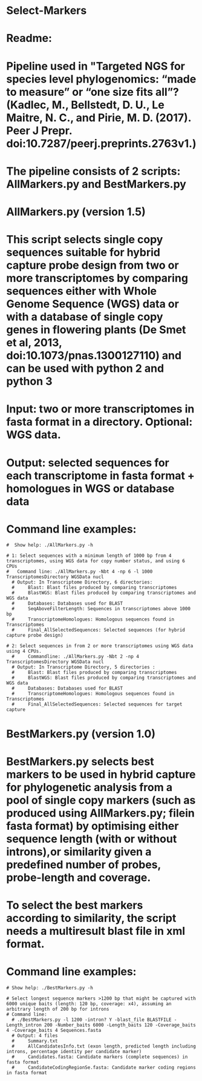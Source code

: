 # Select-Markers

# Readme: 
# Pipeline used in "Targeted NGS for species level phylogenomics: “made to measure” or “one size fits all”? (Kadlec, M., Bellstedt, D. U., Le Maitre, N. C., and Pirie, M. D. (2017). Peer J Prepr. doi:10.7287/peerj.preprints.2763v1.)

# The pipeline consists of 2 scripts: AllMarkers.py and BestMarkers.py

  # AllMarkers.py (version 1.5)

  # This script selects single copy sequences suitable for hybrid capture probe design from two or more transcriptomes by comparing sequences either with Whole Genome Sequence (WGS) data or with a database of single copy genes in flowering plants (De Smet et al, 2013, doi:10.1073/pnas.1300127110) and can be used with python 2 and python 3

  # Input: two or more transcriptomes in fasta format in a directory. Optional: WGS data.
  # Output: selected sequences for each transcriptome in fasta format + homologues in WGS or database data

  # Command line examples:
 
    #  Show help: ./AllMarkers.py -h

    # 1: Select sequences with a minimum length of 1000 bp from 4 transcriptomes, using WGS data for copy number status, and using 6 CPUs
    # 	Command line: ./AllMarkers.py -Nbt 4 -np 6 -l 1000 TranscriptomesDirectory WGSData nucl
      #	Output: In Transcriptome Directory, 6 directories:
      #		Blast: Blast files produced by comparing transcriptomes
      #		BlastWGS: Blast files produced by comparing transcriptomes and WGS data
      #		Databases: Databases used for BLAST
      #		SeqAboveFilterLength: Sequences in transcriptomes above 1000 bp
      #		TranscriptomeHomologues: Homologous sequences found in Transcriptomes
      #		Final_AllSelectedSequences: Selected sequences (for hybrid capture probe design)

    # 2: Select sequences in from 2 or more transcriptomes using WGS data using 4 CPUs.
      # 	Commandline: ./AllMarkers.py -Nbt 2 -np 4 TranscriptomesDirectory WGSData nucl
      #	Output: In Transcriptome Directory, 5 directories :
      #		Blast: Blast files produced by comparing transcriptomes
      #		BlastWGS: Blast files produced by comparing transcriptomes and WGS data
      #		Databases: Databases used for BLAST
      #		TranscriptomeHomologues: Homologous sequences found in Transcriptomes
      #		Final_AllSelectedSequences: Selected sequences for target capture


  # BestMarkers.py (version 1.0)

  # BestMarkers.py selects best markers to be used in hybrid capture for phylogenetic analysis from a pool of single copy markers (such as produced using AllMarkers.py; filein fasta format) by optimising either sequence length (with or without introns),or similarity given a predefined number of probes, probe-length and coverage.
  # To select the best markers according to similarity, the script needs a multiresult blast file in xml format.

  # Command line examples:
 
    # Show help: ./BestMarkers.py -h

    # Select longest sequence markers >1200 bp that might be captured with 6000 unique baits (length: 120 bp, coverage: x4), assuming an arbitrary length of 200 bp for introns
    # Command line:
      #	./BestMarkers.py -l 1200 -intron? Y -blast_file BLASTFILE -Length_intron 200 -Number_baits 6000 -Length_baits 120 -Coverage_baits 4 -Coverage_baits 4 Sequences.fasta
      #	Output: 4 files
      #		Summary.txt
      #		AllCandidatesInfo.txt (exon length, predicted length including introns, percentage identity per candidate marker)
      #		Candidates.fasta: Candidate markers (complete sequences) in fasta format
      #		CandidateCodingRegionSe.fasta: Candidate marker coding regions in fasta format
